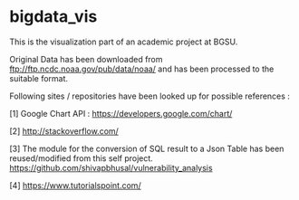 # bigdata_vis
This is the visualization part of an academic project at BGSU. 

Original Data has been downloaded from ftp://ftp.ncdc.noaa.gov/pub/data/noaa/ and has been processed to the suitable format. 

Following sites / repositories have been looked up for possible references : 

[1] Google Chart API : https://developers.google.com/chart/

[2] http://stackoverflow.com/

[3] The module for the conversion of SQL result to a Json Table has been reused/modified from this self project. 
https://github.com/shivapbhusal/vulnerability_analysis

[4] https://www.tutorialspoint.com/










